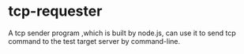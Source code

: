 # tcp-requester
A tcp sender program ,which is built by node.js, can use it to send tcp command to the test target server by command-line.
